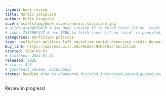 ```yaml
---
layout: book-review
title: Nordic Socialism
author: Pelle Dragsted
cover: assets/img/book_covers/nordic_socialism.jpg
# olid: OL43499941M # use Open Library ID to fetch cover (if no `cover` is provided)
# isbn: 7539967447 # use ISBN to fetch cover (if no `olid` is provided, dashes are optional)
categories: nonfiction politics
tags: nonfiction politics left socialism social-democracy nordic denmark
buy_link: https://uwpress.wisc.edu/Books/N/Nordic-Socialism
started: 2024-09-01
# finished: 2024-01-31
released: 2025
# stars: 3.5
# goodreads_review: 6318556633
status: Reading #can be abandoned,finished,interested,paused,queued,reading,reread
---
```


Review in progress!
